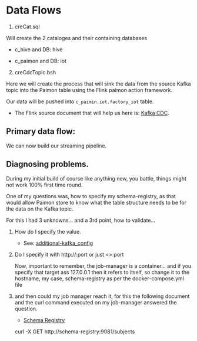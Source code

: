 
# Data Flows

1. creCat.sql

Will create the 2 cataloges and their containing databases

- c_hive and DB: hive

- c_paimon and DB: iot

2. creCdcTopic.bsh

Here we will create the process that will sink the data from the source Kafka topic into the Paimon table using the Flink paimon action framework.    

Our data will be pushed into `c_paimin.iot.factory_iot` table.

- The Flink source document that will help us here is: [Kafka CDC](https://paimon.apache.org/docs/0.9/flink/cdc-ingestion/kafka-cdc/).




## Primary data flow:

We can now build our streaming pipeline.


## Diagnosing problems.

During my initial build of course like anything new, you battle, things might not work 100% first time round.

One of my questions was, how to specify my schema-registry, as that would allow Paimon store to know what the table structure needs to be for the data on the Kafka topic.


For this I had 3 unknowns... and a 3rd point, how to validate...

1. How do I specify the value.
    
    - See: [additional-kafka_config](https://paimon.apache.org/docs/master/cdc-ingestion/kafka-cdc/#additional-kafka_config)

2. Do I specify it with http://<target>:port or just <>:port
    
    Now, important to remember, the job-manager is a container... and if you specify that target ass 127.0.0.1 then it refers to itself, so change it to the hostname, my case, schema-registry as per the docker-compose.yml file

3. and then could my job manager reach it, for this the following document and the curl command executed on my job-manager answered the question.

    - [Schema Registry](https://docs.confluent.io/platform/current/schema-registry/develop/using.html)

    curl -X GET http://schema-registry:9081/subjects 